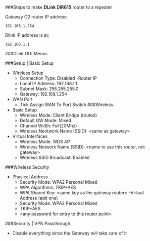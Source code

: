 ###Steps to make **DLink DIR615** router to a repeater

Gateway O2 router IP address:
```
192.168.1.254
```
Dlink IP address is at:
```
192.168.1.1
```
###Dlink GUI Menus

###Setup | Basic Setup
- Wireless Setup
  + Connection Type: Disabled
-Router IP
  + Local IP Address: 192.168.1.1
  + Subnet Mask: 255.255.255.0
  + Gateway: 192.168.1.254
- WAN Port
  + Tick Assign WAN To Port Switch
###Wireless
- Basic Setup
  + Wireless Mode: Client Bridge (routed)
  + Default GW Mode: Mixed
  + Channel Width: Full(20Mhz)
  + Wireless Neotwork Name (SSID): \<same as gateway\>
- Virtual Interfaces
  + Wireless Mode: WDS AP
  + Wireless Network Name (SSID): \<name to use this router, not gateway\>
  + Wireless SSID Broadcast: Enabled

###Wireless Security
- Physical Address
  + Security Mode: WPA2 Personal Mixed
  + WPA Algorithms: TKIP+AES
  + WPA Shared Key: \<same key as the gateway router\>
-Virtual Address (add one)
  + Security Mode: WPA2 Personal Mixed
  + TKIP+AES
  + \<any password for entry to this router point\>
  
###Security | VPN Passthrough
- Disable everything since the Gateway will take care of it
